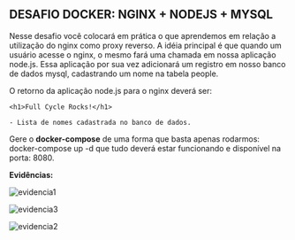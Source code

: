 ## DESAFIO DOCKER: NGINX + NODEJS + MYSQL

Nesse desafio você colocará em prática o que aprendemos em relação a utilização do nginx como proxy reverso. A idéia principal é que quando um usuário acesse o nginx, o mesmo fará uma chamada em nossa aplicação node.js. Essa aplicação por sua vez adicionará um registro em nosso banco de dados mysql, cadastrando um nome na tabela people.

O retorno da aplicação node.js para o nginx deverá ser:

```
<h1>Full Cycle Rocks!</h1>

- Lista de nomes cadastrada no banco de dados.
````

Gere o **docker-compose** de uma forma que basta apenas rodarmos: docker-compose up -d que tudo deverá estar funcionando e disponível na porta: 8080.

**Evidências:**

![evidencia1](https://github.com/JessiiPer/desafio-docker-compose-fullcycle/blob/master/docs/docker-compose-up.png)

![evidencia3](https://github.com/JessiiPer/desafio-docker-compose-fullcycle/blob/master/docs/docker-ps.png)

![evidencia2](https://github.com/JessiiPer/desafio-docker-compose-fullcycle/blob/master/docs/view.png)